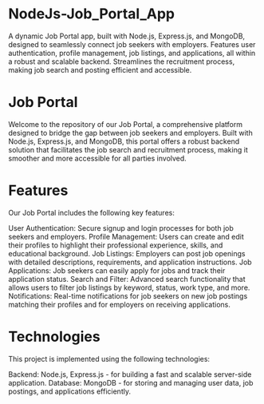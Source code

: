 # NodeJs-Job_Portal_App
A dynamic Job Portal app, built with Node.js, Express.js, and MongoDB, designed to seamlessly connect job seekers with employers. Features user authentication, profile management, job listings, and applications, all within a robust and scalable backend. Streamlines the recruitment process, making job search and posting efficient and accessible.

# Job Portal
Welcome to the repository of our Job Portal, a comprehensive platform designed to bridge the gap between job seekers and employers. Built with Node.js, Express.js, and MongoDB, this portal offers a robust backend solution that facilitates the job search and recruitment process, making it smoother and more accessible for all parties involved.

# Features
Our Job Portal includes the following key features:

User Authentication: Secure signup and login processes for both job seekers and employers.
Profile Management: Users can create and edit their profiles to highlight their professional experience, skills, and educational background.
Job Listings: Employers can post job openings with detailed descriptions, requirements, and application instructions.
Job Applications: Job seekers can easily apply for jobs and track their application status.
Search and Filter: Advanced search functionality that allows users to filter job listings by keyword, status, work type, and more.
Notifications: Real-time notifications for job seekers on new job postings matching their profiles and for employers on receiving applications.

# Technologies
This project is implemented using the following technologies:

Backend: Node.js, Express.js - for building a fast and scalable server-side application.
Database: MongoDB - for storing and managing user data, job postings, and applications efficiently.

